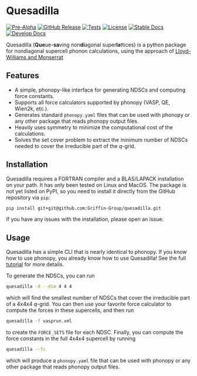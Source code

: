 # Quesadilla
[![Pre-Alpha](https://img.shields.io/badge/Status-Pre--Alpha-red)](https://Griffin-Group.github.io/quesadilla/develop/)
[![GitHub Release](https://img.shields.io/github/v/release/Griffin-Group/quesadilla?include_prereleases)](https://github.com/Griffin-Group/quesadilla/releases)
[![Tests](https://github.com/Griffin-Group/quesadilla/actions/workflows/run_tests.yaml/badge.svg)](https://github.com/Griffin-Group/quesadilla/actions)
[![License](https://img.shields.io/badge/License-GPL-blue)](#license "Go to license section")
[![Stable Docs](https://img.shields.io/badge/Docs-Stable-blue)](https://Griffin-Group.github.io/quesadilla/latest/)
[![Develop Docs](https://img.shields.io/badge/Docs-Develop-purple)](https://Griffin-Group.github.io/quesadilla/develop/)


Quesadilla (**Que**ue-**sa**ving non**di**agonal super**la**ttices) is a python package for nondiagonal supercell phonon calculations, using the approach of [Lloyd-Williams and Monserrat](https://journals.aps.org/prb/abstract/10.1103/PhysRevB.92.184301)

## Features
* A simple, phonopy-like interface for generating NDSCs and computing force constants.
* Supports all force calculators supported by phonopy (VASP, QE, Wien2k, etc.).
* Generates standard `phonopy.yaml` files that can be used with phonopy or any other package that reads phonopy output files.
* Heavily uses symmetry to minimize the computational cost of the calculations.
* Solves the set cover problem to extract the minimum number of NDSCs needed to cover the irreducible part of the $q$-grid.

## Installation

Quesadilla requires a FORTRAN compiler and a BLAS/LAPACK installation on your path. It has only been tested on Linux and MacOS. The package is not yet listed on PyPI, so you need to install it directly from the GitHub repository via `pip`:
```bash
pip install git+git@github.com:Griffin-Group/quesadilla.git
``` 

If you have any issues with the installation, please open an issue.


## Usage
Quesadilla has a simple CLI that is nearly identical to phonopy. If you know how to use phonopy, you already know how to use Quesadilla! See the full [tutorial](https://Griffin-Group.github.io/quesadilla/latest/tutorial) for more details.

To generate the NDSCs, you can run

```bash
quesadilla -d --dim 4 4 4
```
which will find the smallest number of NDSCs that cover the irreducible part of a 4x4x4 $q$-grid. You can then use your favorite force calculator to compute the forces in these supercells, and then run

```bash
quesadilla -f vasprun.xml
```
to create the `FORCE_SETS` file for each NDSC. Finally, you can compute the force constants in the full 4x4x4 supercell by running

```bash
quesadilla --fc
```

which will produce a `phonopy.yaml` file that can be used with phonopy or any other package that reads phonopy output files.
